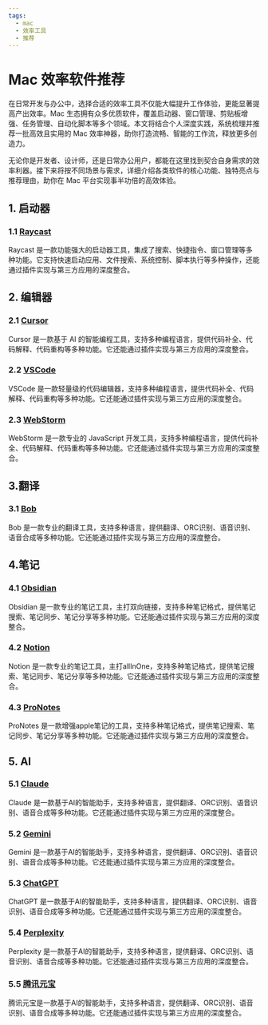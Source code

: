 ```yaml
---
tags:
  - mac
  - 效率工具
  - 推荐
---
```


# Mac 效率软件推荐

在日常开发与办公中，选择合适的效率工具不仅能大幅提升工作体验，更能显著提高产出效率。Mac 生态拥有众多优质软件，覆盖启动器、窗口管理、剪贴板增强、任务管理、自动化脚本等多个领域。本文将结合个人深度实践，系统梳理并推荐一批高效且实用的 Mac 效率神器，助你打造流畅、智能的工作流，释放更多创造力。

无论你是开发者、设计师，还是日常办公用户，都能在这里找到契合自身需求的效率利器。接下来将按不同场景与需求，详细介绍各类软件的核心功能、独特亮点与推荐理由，助你在 Mac 平台实现事半功倍的高效体验。


## 1. 启动器

### 1.1 [Raycast](../tool/raycast.md)

Raycast 是一款功能强大的启动器工具，集成了搜索、快捷指令、窗口管理等多种功能。它支持快速启动应用、文件搜索、系统控制、脚本执行等多种操作，还能通过插件实现与第三方应用的深度整合。



## 2. 编辑器

### 2.1 [Cursor](https://www.cursor.com/)

Cursor 是一款基于 AI 的智能编程工具，支持多种编程语言，提供代码补全、代码解释、代码重构等多种功能。它还能通过插件实现与第三方应用的深度整合。

### 2.2 [VSCode](https://code.visualstudio.com/)

VSCode 是一款轻量级的代码编辑器，支持多种编程语言，提供代码补全、代码解释、代码重构等多种功能。它还能通过插件实现与第三方应用的深度整合。

### 2.3 [WebStorm](https://www.jetbrains.com/webstorm/)

WebStorm 是一款专业的 JavaScript 开发工具，支持多种编程语言，提供代码补全、代码解释、代码重构等多种功能。它还能通过插件实现与第三方应用的深度整合。


## 3.翻译

### 3.1 [Bob](https://bobtranslate.com/)

Bob 是一款专业的翻译工具，支持多种语言，提供翻译、ORC识别、语音识别、语音合成等多种功能。它还能通过插件实现与第三方应用的深度整合。



## 4.笔记

### 4.1 [Obsidian](https://obsidian.md/)

Obsidian 是一款专业的笔记工具，主打双向链接，支持多种笔记格式，提供笔记搜索、笔记同步、笔记分享等多种功能。它还能通过插件实现与第三方应用的深度整合。

### 4.2 [Notion](https://www.notion.so/)

Notion 是一款专业的笔记工具，主打allInOne，支持多种笔记格式，提供笔记搜索、笔记同步、笔记分享等多种功能。它还能通过插件实现与第三方应用的深度整合。

### 4.3 [ProNotes](https://www.pronotes.app/)

ProNotes 是一款增强apple笔记的工具，支持多种笔记格式，提供笔记搜索、笔记同步、笔记分享等多种功能。它还能通过插件实现与第三方应用的深度整合。



## 5. AI

### 5.1 [Claude](https://www.anthropic.com/claude)

Claude 是一款基于AI的智能助手，支持多种语言，提供翻译、ORC识别、语音识别、语音合成等多种功能。它还能通过插件实现与第三方应用的深度整合。

### 5.2 [Gemini](https://www.google.com/gemini)

Gemini 是一款基于AI的智能助手，支持多种语言，提供翻译、ORC识别、语音识别、语音合成等多种功能。它还能通过插件实现与第三方应用的深度整合。

### 5.3 [ChatGPT](https://www.openai.com/chatgpt)

ChatGPT 是一款基于AI的智能助手，支持多种语言，提供翻译、ORC识别、语音识别、语音合成等多种功能。它还能通过插件实现与第三方应用的深度整合。

### 5.4 [Perplexity](https://www.perplexity.ai)

Perplexity 是一款基于AI的智能助手，支持多种语言，提供翻译、ORC识别、语音识别、语音合成等多种功能。它还能通过插件实现与第三方应用的深度整合。

### 5.5 [腾讯元宝](https://yuanbao.tencent.com)

腾讯元宝是一款基于AI的智能助手，支持多种语言，提供翻译、ORC识别、语音识别、语音合成等多种功能。它还能通过插件实现与第三方应用的深度整合。



